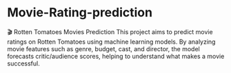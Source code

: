 # Movie-Rating-prediction
🎬 Rotten Tomatoes Movies Prediction This project aims to predict movie ratings on Rotten Tomatoes using machine learning models. By analyzing movie features such as genre, budget, cast, and director, the model forecasts critic/audience scores, helping to understand what makes a movie successful.
